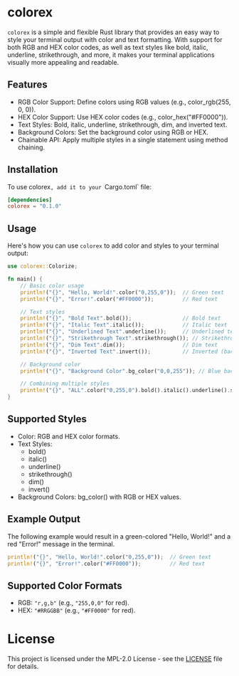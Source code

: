 # colorex

`colorex` is a simple and flexible Rust library that provides an easy way to style your terminal output with color and text formatting. With support for both RGB and HEX color codes, as well as text styles like bold, italic, underline, strikethrough, and more, it makes your terminal applications visually more appealing and readable.

## Features
* RGB Color Support: Define colors using RGB values (e.g., color_rgb(255, 0, 0)).
* HEX Color Support: Use HEX color codes (e.g., color_hex("#FF0000")).
* Text Styles: Bold, italic, underline, strikethrough, dim, and inverted text.
* Background Colors: Set the background color using RGB or HEX.
* Chainable API: Apply multiple styles in a single statement using method chaining.

## Installation

To use colorex`, add it to your `Cargo.toml` file:

```toml
[dependencies]
colorex = "0.1.0"
```

## Usage
Here's how you can use `colorex` to add color and styles to your terminal output:

```rust
use colorex::Colorize;

fn main() {
    // Basic color usage
    println!("{}", "Hello, World!".color("0,255,0"));  // Green text
    println!("{}", "Error!".color("#FF0000"));         // Red text

    // Text styles
    println!("{}", "Bold Text".bold());                // Bold text
    println!("{}", "Italic Text".italic());            // Italic text
    println!("{}", "Underlined Text".underline());     // Underlined text
    println!("{}", "Strikethrough Text".strikethrough()); // Strikethrough text
    println!("{}", "Dim Text".dim());                  // Dim text
    println!("{}", "Inverted Text".invert());          // Inverted (background) text

    // Background color
    println!("{}", "Background Color".bg_color("0,0,255")); // Blue background

    // Combining multiple styles
    println!("{}", "ALL".color("0,255,0").bold().italic().underline().strikethrough().dim().invert().bg_color("0,0,255")); // All styles
}
```

## Supported Styles

* Color: RGB and HEX color formats.
* Text Styles:
    * bold()
    * italic()
    * underline()
    * strikethrough()
    * dim()
    * invert()
* Background Colors: bg_color() with RGB or HEX values.

## Example Output
The following example would result in a green-colored "Hello, World!" and a red "Error!" message in the terminal.

```rust
println!("{}", "Hello, World!".color("0,255,0"));  // Green text
println!("{}", "Error!".color("#FF0000"));         // Red text
```

## Supported Color Formats
* RGB: `"r,g,b"` (e.g., `"255,0,0"` for red).
* HEX: `"#RRGGBB"` (e.g., `"#FF0000"` for red).

# License
This project is licensed under the MPL-2.0 License - see the [LICENSE](LICENSE) file for details.